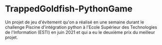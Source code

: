 # TrappedGoldfish-PythonGame
Un projet de jeu d'évitement qu'on a réalisé en une semaine durant le challenge Piscine d'intégration python à l'Ecole Supérieur des Technologies de l'Information (ESTI) en juin 2021 et qui a eu le deuxième prix du meilleur projet.  
